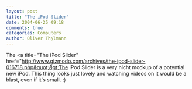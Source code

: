 ```yaml
---
layout: post
title: "The iPod Slider"
date: 2004-06-25 09:18
comments: true
categories: Computers
author: Oliver Thylmann
---
```



The &lt;a title=&quot;The iPod Slider&quot; href=&quot;http://www.gizmodo.com/archives/the-ipod-slider-016718.php&quot;&gt;The iPod Slider is a very nicht mockup of a potential new iPod. This thing looks just lovely and watching videos on it would be a blast, even if it's small. :)


